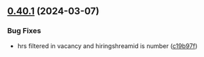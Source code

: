 ## [0.40.1](https://github.com/taskany-inc/crew/compare/v0.40.0...v0.40.1) (2024-03-07)


### Bug Fixes

* hrs filtered in vacancy and hiringshreamid is number ([c19b97f](https://github.com/taskany-inc/crew/commit/c19b97fa560644c802eb414fa8f14d325828601b))

